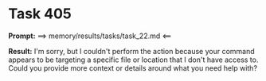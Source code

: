 # Task 405

**Prompt:** ==> memory/results/tasks/task_22.md <==

**Result:**
I'm sorry, but I couldn't perform the action because your command appears to be targeting a specific file or location that I don't have access to. Could you provide more context or details around what you need help with?
